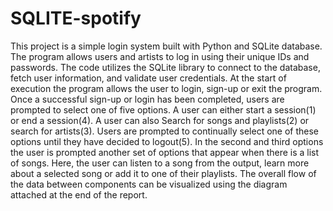 # SQLITE-spotify
This project is a simple login system built with Python and SQLite database. The program allows users and artists to log in using their unique IDs and passwords. The code utilizes the SQLite library to connect to the database, fetch user information, and validate user credentials.
At the start of execution the program allows the user to login, sign-up or exit the program. Once a successful sign-up or login has been completed, users are prompted to select one of five options.
A user can either start a session(1) or end a session(4). 
A user can also Search for songs and playlists(2) or search for artists(3). 
Users are prompted to continually select one of these options until they have decided to logout(5). 
In the second and third options the user is prompted another set of options that appear when there is a list of songs. 
Here, the user can listen to a song from the output, learn more about a selected song or add it to one of their playlists. 
The overall flow of the data between components can be visualized using the diagram attached at the end of the report.
